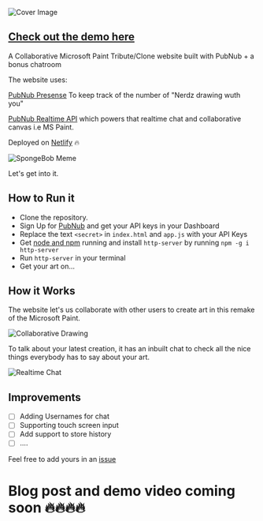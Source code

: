 ![Cover Image](https://i.imgur.com/DIdbVu6.png)
## [Check out the demo here](https://ms-paint-collab.netlify.com/)


A Collaborative Microsoft Paint Tribute/Clone website built with PubNub + a bonus chatroom

The website uses:

[PubNub Presense](https://www.pubnub.com/products/presence/) To keep track of the number of "Nerdz drawing wuth you" 

[PubNub Realtime API](https://www.chartjs.org/) which powers that realtime chat and collaborative canvas i.e MS Paint. 

Deployed on [Netlify](https://www.netlify.com/) 🔥

![SpongeBob Meme](https://media.tenor.com/images/7b835f56d678b25c0b9132e1435b7d0b/tenor.gif)

Let's get into it.

## How to Run it 

- Clone the repository.
- Sign Up for [PubNub](https://www.pubnub.com/) and get your API keys in your Dashboard
- Replace the text `<secret>` in `index.html` and `app.js` with your API Keys
- Get [node and npm](https://docs.npmjs.com/downloading-and-installing-node-js-and-npm) running and install `http-server` by running `npm -g i http-server` 
- Run `http-server` in your terminal
- Get your art on...

## How it Works 
The website let's us collaborate with other users to create art in this remake of the Microsoft Paint.

![Collaborative Drawing](https://i.imgur.com/pgv06Zi.gif)

To talk about your latest creation, it has an inbuilt chat to check all the nice things everybody has to say about your art.

![Realtime Chat](https://i.imgur.com/kMO6og7.gif)

## Improvements

- [ ] Adding Usernames for chat
- [ ] Supporting touch screen input
- [ ] Add support to store history
- [ ] ....

Feel free to add yours in an [issue](https://github.com/malgamves/CollaborativeMSPaint/issues)

# Blog post and demo video coming soon 🔥🔥🔥🔥


  

